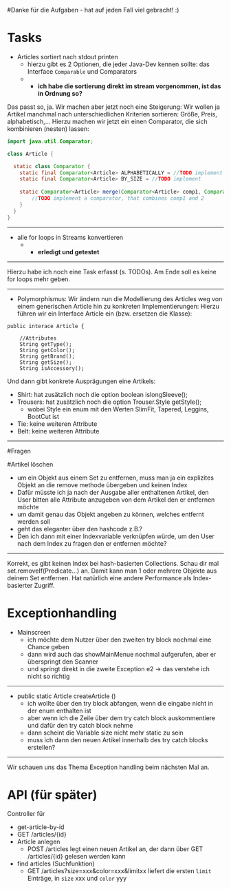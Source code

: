 #Danke für die Aufgaben - hat auf jeden Fall viel gebracht! :)

# Tasks
* Articles sortiert nach stdout printen
  * hierzu gibt es 2 Optionen, die jeder Java-Dev kennen sollte: das Interface `Comparable` und Comparators
  * * <b>ich habe die sortierung direkt im stream vorgenommen, ist das in Ordnung so?</b>
  
Das passt so, ja. Wir machen aber jetzt noch eine Steigerung:
Wir wollen ja Artikel manchmal nach unterschiedlichen Kriterien sortieren: Größe, Preis, alphabetisch,...
Hierzu machen wir jetzt ein einen Comparator, die sich kombinieren (nesten) lassen:

```java
import java.util.Comparator;

class Article {

  static class Comparator {
    static final Comparator<Article> ALPHABETICALLY = //TODO implement
    static final Comparator<Article> BY_SIZE = //TODO implement
    
    static Comparator<Article> merge(Comparator<Article> comp1, Comparator<Article> comp2) {
        //TODO implement a comparator, that combines comp1 and 2
    }
  }
}

```

***
* alle for loops in Streams konvertieren
  * * <b>erledigt und getestet</b>
***
  
Hierzu habe ich noch eine Task erfasst (s. TODOs). Am Ende soll es keine for loops mehr geben. 

***
* Polymorphismus:
Wir ändern nun die Modellierung des Articles weg von einem generischen Article hin zu konkreten Implementierungen:
Hierzu führen wir ein Interface Article ein (bzw. ersetzen die Klasse):
```
public interace Article {

	//Attributes
	String getType();
	String getColor();
	String getBrand();
	String getSize();
	String isAccessory();

```

Und dann gibt konkrete Ausprägungen eine Artikels:
* Shirt: hat zusätzlich noch die option boolean islongSleeve();
* Trousers: hat zusätzlich noch die option Trouser.Style getStyle(); 
  * wobei Style ein enum mit den Werten SlimFit, Tapered, Leggins, BootCut ist
* Tie: keine weiteren Attribute
* Belt: keine weiteren Attribute

***


#Fragen

#Artikel löschen
* um ein Objekt aus einem Set zu entfernen, muss man ja ein explizites Objekt an die remove methode übergeben und keinen Index
* Dafür müsste ich ja nach der Ausgabe aller enthaltenen Artikel, den User bitten alle Attribute anzugeben von dem Artikel den er entfernen möchte
* um damit genau das Objekt angeben zu können, welches entfernt werden soll
* geht das eleganter über den hashcode z.B.?
* Den ich dann mit einer Indexvariable verknüpfen würde, um den User nach dem Index zu fragen den er entfernen möchte?
***

Korrekt, es gibt keinen Index bei hash-basierten Collections. 
Schau dir mal set.removeIf(Predicate...) an. Damit kann man 1 oder mehrere Objekte aus deinem Set entfernen. 
Hat natürlich eine andere Performance als Index-basierter Zugriff.

# Exceptionhandling
* Mainscreen
  * ich möchte dem Nutzer über den zweiten try block nochmal eine Chance geben
  * dann wird auch das showMainMenue nochmal aufgerufen, aber er überspringt den Scanner 
  * und springt direkt in die zweite Exception e2 -> das verstehe ich nicht so richtig
***

* public static Article createArticle ()
  * ich wollte über den try block abfangen, wenn die eingabe nicht in der enum enthalten ist
  * aber wenn ich die Zeile über dem try catch block auskommentiere und dafür den try catch block nehme
  * dann scheint die Variable size nicht mehr static zu sein
  * muss ich dann den neuen Artikel innerhalb des try catch blocks erstellen?
***

Wir schauen uns das Thema Exception handling beim nächsten Mal an.

# API (für später)
Controller für
* get-article-by-id
* GET /articles/{id}
* Article anlegen
  * POST /articles legt einen neuen Artikel an, der dann über GET /articles/{id} gelesen werden kann
* find articles (Suchfunktion)
  * GET /articles?size=xxx&color=xxx&limitxx liefert die ersten `limit` Einträge, in `size` xxx und `color` yyy

